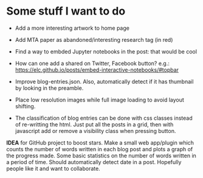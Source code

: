 # Some stuff I want to do
* Add a more interesting artwork to home page
* Add MTA paper as abandoned/interesting research tag (in red)

* Find a way to embded Jupyter notebooks in the post: that would be cool

* How can one add a shared on Twitter, Facebook button? e.g.: https://elc.github.io/posts/embed-interactive-notebooks/#topbar

* Improve blog-entries.json. Also, automatically detect if it has thumbnail by looking in the preamble.

* Place low resolution images while full image loading to avoid layout shifting.


* The classification of blog entries can be done with css classes instead of re-writting the html. Just put all the posts in a grid, then with javascript add or remove a visibility class when pressing button.


__IDEA__ for GitHub project to boost stars. Make a small web app/plugin which counts the number of words written in each blog post and plots a graph of the progress made. Some basic statistics on the number of words written in a period of time. Should automatically detect date in a post. Hopefully people like it and want to collaborate.
